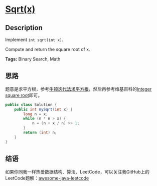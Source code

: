 # [Sqrt(x)][title]

## Description

Implement `int sqrt(int x)`.

Compute and return the square root of x.

**Tags:** Binary Search, Math


## 思路

题意是求平方根，参考[牛顿迭代法求平方根](https://wenku.baidu.com/view/6b74c622bcd126fff7050bfe.html)，然后再参考维基百科的[Integer square root](https://en.wikipedia.org/wiki/Integer_square_root#Using_only_integer_division)即可。

``` java
public class Solution {
    public int mySqrt(int x) {
        long n = x;
        while (n * n > x) {
            n = (n + x / n) >> 1;
        }
        return (int) n;
    }
}
```


## 结语

如果你同我一样热爱数据结构、算法、LeetCode，可以关注我GitHub上的LeetCode题解：[awesome-java-leetcode][ajl]



[title]: https://leetcode.com/problems/sqrtx
[ajl]: https://github.com/Blankj/awesome-java-leetcode
